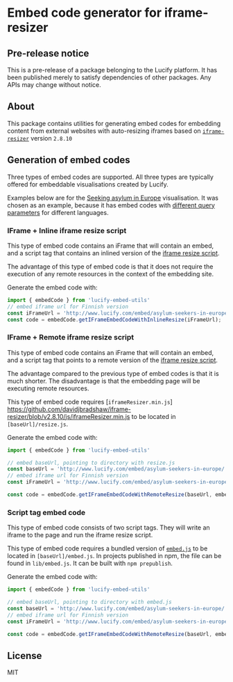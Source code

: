 
# Embed code generator for iframe-resizer

## Pre-release notice

This is a pre-release of a package belonging to the Lucify platform. It has been published merely to satisfy dependencies of other packages. Any APIs may change without notice.

## About

This package contains utilities for generating embed codes for embedding content from external websites with auto-resizing iframes based on [`iframe-resizer`](https://github.com/davidjbradshaw/iframe-resizer) version `2.8.10`

## Generation of embed codes

Three types of embed codes are supported. All three types are typically offered for embeddable visualisations created by Lucify.

Examples below are for the [Seeking asylum in Europe](http://www.lucify.com/seeking-asylum-in-europe/) visualisation. It was chosen as an example, because it has embed codes with [different query parameters](http://www.lucify.com/embed/lucify-asylum-countries/embed-codes-custom.html) for different languages.

### IFrame + Inline iframe resize script

This type of embed code contains an iFrame that will contain an embed, and a script tag that contains an inlined version of the [iframe resize script](https://github.com/davidjbradshaw/iframe-resizer/blob/v2.8.10/js/iframeResizer.min.js).

The advantage of this type of embed code is that it does not require the execution of any remote resources in the context of the embedding site.

Generate the embed code with:
```js
import { embedCode } from 'lucify-embed-utils'
// embed iframe url for Finnish version
const iFrameUrl = 'http://www.lucify.com/embed/asylum-seekers-in-europe/?fi';
const code = embedCode.getIFrameEmbedCodeWithInlineResize(iFrameUrl);
```

### IFrame + Remote iframe resize script

This type of embed code contains an iFrame that will contain an embed, and a script tag that points to a remote version of the [iframe resize script](https://github.com/davidjbradshaw/iframe-resizer/blob/v2.8.10/js/iframeResizer.min.js).

The advantage compared to the previous type of embed codes is that it is much shorter. The disadvantage is that the embedding page will be executing remote resources.

This type of embed code requires [`iframeResizer.min.js`] https://github.com/davidjbradshaw/iframe-resizer/blob/v2.8.10/js/iframeResizer.min.js to be located in `[baseUrl]/resize.js`.

Generate the embed code with:
```js
import { embedCode } from 'lucify-embed-utils'

// embed baseUrl, pointing to directory with resize.js
const baseUrl = 'http://www.lucify.com/embed/asylum-seekers-in-europe/';
// embed iframe url for Finnish version
const iFrameUrl = 'http://www.lucify.com/embed/asylum-seekers-in-europe/?fi';

const code = embedCode.getIFrameEmbedCodeWithRemoteResize(baseUrl, embedUrl);
```

### Script tag embed code

This type of embed code consists of two script tags. They will write an iframe to the page and run the iframe resize script.

This type of embed code requires a bundled version of [`embed.js`](https://github.com/lucified/lucify-embed-code/blob/master/lib/embed-code.js) to be located in `[baseUrl]/embed.js`. In projects published in npm, the file can be found in `lib/embed.js`. It can be built with `npm prepublish`.

Generate the embed code with:
```js
import { embedCode } from 'lucify-embed-utils'

// embed baseUrl, pointing to directory with embed.js
const baseUrl = 'http://www.lucify.com/embed/asylum-seekers-in-europe/';
// embed iframe url for Finnish version
const iFrameUrl = 'http://www.lucify.com/embed/asylum-seekers-in-europe/?fi';

const code = embedCode.getIFrameEmbedCodeWithRemoteResize(baseUrl, embedUrl);
```

## License

MIT
